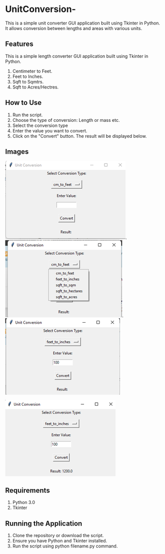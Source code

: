 # UnitConversion-
This is a simple unit converter GUI application built using Tkinter in Python. It allows conversion between lengths and areas with various units.

## Features
This is a simple length converter GUI application built using Tkinter in Python.

1. Centimeter to Feet.
2. Feet to Inches.
3. Sqft to Sqmtrs.
4. Sqft to Acres/Hectres.

## How to Use
1. Run the script.
2. Choose the type of conversion: Length or mass etc.
3. Select the conversion type
4. Enter the value you want to convert.
5. Click on the "Convert" button.
The result will be displayed below.

## Images
![Primary window](https://github.com/anushasundark/UnitConversion-/blob/main/Image1.png).
![Choosing Unit type window](https://github.com/anushasundark/UnitConversion-/blob/main/Image2.png).
![Choosing conversion type window](https://github.com/anushasundark/UnitConversion-/blob/main/Image3.png)

![Converting length value](https://github.com/anushasundark/UnitConversion-/blob/main/Image4.png)

## Requirements
1. Python 3.0
2. Tkinter

## Running the Application
1. Clone the repository or download the script.
2. Ensure you have Python and Tkinter installed.
3. Run the script using python filename.py command.
